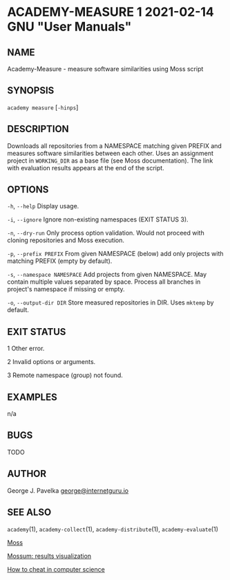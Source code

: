 # ACADEMY-MEASURE 1 2021-02-14 GNU "User Manuals"

## NAME

Academy-Measure - measure software similarities using Moss script

## SYNOPSIS

`academy measure` [`-hinps`]

## DESCRIPTION

Downloads all repositories from a NAMESPACE matching given PREFIX and measures software similarities between each other. Uses an assignment project in `WORKING_DIR` as a base file (see Moss documentation). The link with evaluation results appears at the end of the script.

## OPTIONS

`-h`, `--help`
       Display usage.

`-i`, `--ignore`
       Ignore non-existing namespaces (EXIT STATUS 3).

`-n`, `--dry-run`
       Only process option validation. Would not proceed with cloning repositories and Moss execution.

`-p`, `--prefix PREFIX`
       From given NAMESPACE (below) add only projects with matching PREFIX (empty by default).

`-s`, `--namespace NAMESPACE`
       Add projects from given NAMESPACE. May contain multiple values separated by space. Process all branches in project's namespace if missing or empty.

`-o`, `--output-dir DIR`
       Store measured repositories in DIR. Uses `mktemp` by default.

## EXIT STATUS

1      Other error.

2      Invalid options or arguments.

3      Remote namespace (group) not found.

## EXAMPLES

n/a

## BUGS

TODO

## AUTHOR

George J. Pavelka <george@internetguru.io>

## SEE ALSO

`academy`(1), `academy-collect`(1), `academy-distribute`(1), `academy-evaluate`(1)

[Moss](https://theory.stanford.edu/~aiken/moss/)

[Mossum: results visualization](https://github.com/hjalti/mossum)

[How to cheat in computer science](https://github.com/genchang1234/How-to-cheat-in-computer-science-101)
